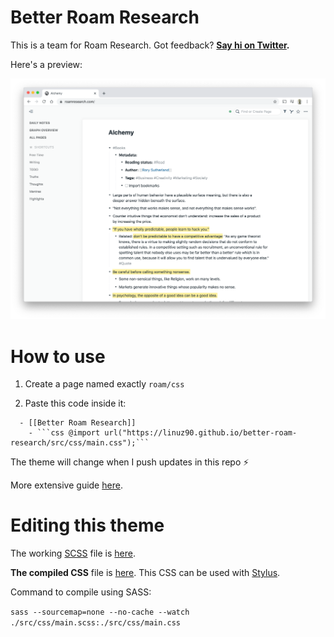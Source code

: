 # Better Roam Research

This is a team for Roam Research. Got feedback? **[Say hi on Twitter](https://twitter.com/linuz90).**

Here's a preview:

![](/assets/preview.png)

# How to use

1. Create a page named exactly `roam/css`

2. Paste this code inside it:

```
  - [[Better Roam Research]]
    - ```css @import url("https://linuz90.github.io/better-roam-research/src/css/main.css");```
```

The theme will change when I push updates in this repo ⚡️

More extensive guide [here](https://nesslabs.com/roam-research-themes-custom-styling-css).

# Editing this theme

The working [SCSS](https://sass-lang.com/) file is [here](/main.scss).

**The compiled CSS** file is [here](/src/css/main.css). This CSS can be used with [Stylus](https://chrome.google.com/webstore/detail/stylus-beta/apmmpaebfobifelkijhaljbmpcgbjbdo?hl=en).

Command to compile using SASS:

`sass --sourcemap=none --no-cache --watch ./src/css/main.scss:./src/css/main.css`
